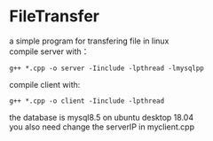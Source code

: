 # FileTransfer
a simple program for transfering file in linux<br>
compile server with：
```
g++ *.cpp -o server -Iinclude -lpthread -lmysqlpp
```
compile client with:
```
g++ *.cpp -o client -Iinclude -lpthread
```
the database is mysql8.5 on ubuntu desktop 18.04<br>
you also need change the serverIP in myclient.cpp
